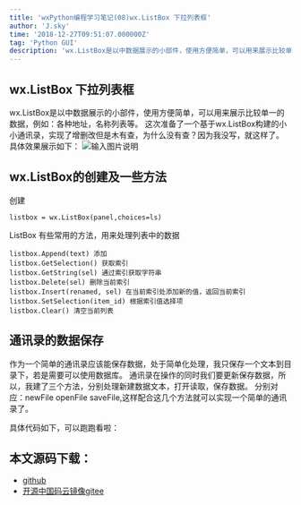 ```yaml
---
title: 'wxPython编程学习笔记(08)wx.ListBox 下拉列表框'
author: 'J.sky'
time: '2018-12-27T09:51:07.000000Z'
tag: 'Python GUI'
description: 'wx.ListBox是以中数据展示的小部件，使用方便简单，可以用来展示比较单一的数据，例如：各种地址，名称列表等。'
---
```


## wx.ListBox 下拉列表框

wx.ListBox是以中数据展示的小部件，使用方便简单，可以用来展示比较单一的数据，例如：各种地址，名称列表等。
这次准备了一个基于wx.ListBox构建的小小通讯录，实现了增删改但是木有查，为什么没有查？因为我没写，就这样了。
具体效果展示如下：
![输入图片说明](https://suiyan.cc/assets/images/media/upload/2018/12/Snip20181227_7.png)

## wx.ListBox的创建及一些方法

创建

    listbox = wx.ListBox(panel,choices=ls)

ListBox 有些常用的方法，用来处理列表中的数据

    listbox.Append(text) 添加
    listbox.GetSelection() 获取索引
    listbox.GetString(sel) 通过索引获取字符串
    listbox.Delete(sel) 删除当前索引
    listbox.Insert(renamed, sel) 在当前索引处添加新的值，返回当前索引
    listbox.SetSelection(item_id) 根据索引值选择项
    listbox.Clear() 清空当前列表

## 通讯录的数据保存

作为一个简单的通讯录应该能保存数据，处于简单化处理，我只保存一个文本到目录下，若是需要可以使用数据库。
通讯录在操作的同时我们要更新保存数据，所以，我建了三个方法，分别处理新建数据文本，打开读取，保存数据。
分别对应：newFile openFile saveFile,这样配合这几个方法就可以实现一个简单的通讯录了。

具体代码如下，可以跑跑看啦：

## 本文源码下载：

+ [github](https://github.com/bosichong/wxPythonTest/blob/master/wxpy08.py)
+ [开源中国码云镜像gitee](https://gitee.com/J_Sky/wxPythonTest/blob/master/wxpy08.py)